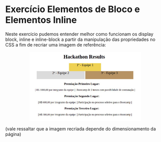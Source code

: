 # Exercício Elementos de Bloco e Elementos Inline

Neste exercício pudemos entender melhor como funcionam os display block, inline e inline-block a partir da manipulação das propriedades no CSS a fim de recriar uma imagem de referência:

<p align="center">
  <img src="referencia.png" width="350px">
</p>

(vale ressaltar que a imagem recriada depende do dimensionamento da página)
